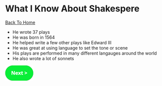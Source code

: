 # What I Know About Shakespere
[Back To Home](althome)
- He wrote 37 plays
- He was born in 1564
- He helped write a few other plays like Edward III
- He was great at using language to set the tone or scene
- His plays are performed in many different langauges around the world
- He also wrote a lot of sonnets

[![Next Button](next.png)](Learn)
